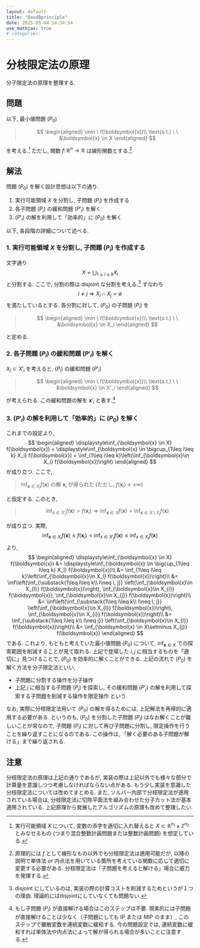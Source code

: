 ```yaml
---
layout: default
title: "BandBprinciple"
date: 2025-05-04 14:54:54
use_mathjax: true
# categories:
---
```


# 分枝限定法の原理

分子限定法の原理を整理する. 

## 問題

以下, 最小値問題 $(P_0)$

> $$
> \begin{aligned}
> \min \ f(\boldsymbol{x})\\
> \text{s.t.} \ \ &\boldsymbol{x} \in X
> \end{aligned}
> $$

を考える.[^1] ただし, 関数 $f\colon \mathbb{R}^{n} \to \mathbb{R}$ は線形関数とする.[^2]

## 解法

問題 $(P_0)$ を解く設計思想は以下の通り. 

1. 実行可能領域 $X$ を分割し, 子問題 $(P_i)$ を作成する 
2. 各子問題 $(P_i)$ の緩和問題 $(P'_i)$ を解く
3. $(P'_i)$ の解を利用して「効率的」に $(P_0)$ を解く

以下, 各段階の詳細について述べる. 

### 1. 実行可能領域 $X$ を分割し, 子問題 $(P_i)$ を作成する 

文字通り
$$
    X = \bigcup_{1\leq i\leq k} X_i
$$ 
と分割する.
ここで, 分割の際は disjoint な分割を考える.[^3] すなわち
$$
    i\neq j \Rightarrow X_i \cap X_j = \emptyset
$$
を満たしているとする.
各分割に対して, $(P_0)$ の子問題 $(P_i)$ を

> $$
> \begin{aligned}
> \min \ f(\boldsymbol{x})\\
> \text{s.t.} \ \ &\boldsymbol{x} \in X_i
> \end{aligned}
> $$

と定める. 

### 2. 各子問題 $(P_i)$ の緩和問題 $(P'_i)$ を解く

$X_i \subset X'_i$ を考えると, $(P_i)$ の緩和問題 $(P'_i)$

> $$
> \begin{aligned}
> \min \ f(\boldsymbol{x})\\
> \text{s.t.} \ \ &\boldsymbol{x} \in X'_i
> \end{aligned}
> $$

が考えられる. この緩和問題の解を $\boldsymbol{x}'_{i}$ と表す.[^4]

### 3. $(P'_i)$ の解を利用して「効率的」に $(P_0)$ を解く

これまでの設定より, 
$$
\begin{aligned}
    \displaystyle\inf_{\boldsymbol{x} \in X} f(\boldsymbol{x}) = \displaystyle\inf_{\boldsymbol{x} \in \bigcup_{1\leq i\leq k} X_i} f(\boldsymbol{x}) = \inf_{1\leq i\leq k}\left(\inf_{\boldsymbol{x}\in X_i} f(\boldsymbol{x})\right)
\end{aligned}
$$
が成り立つ. 
ここで, 

> $\displaystyle \inf_{\boldsymbol{x}\in X_i} f(\boldsymbol{x})$ の解 $\boldsymbol{x}_i$ が得られた (ただし, $f(\boldsymbol{x}_i) \neq \pm\infty$)

と仮定する. このとき, 

> $$
>   \inf_{x\in X'_j} f(\boldsymbol{x}) > f(\boldsymbol{x}_i) \Rightarrow \inf_{\boldsymbol{x} \in X} f(\boldsymbol{x}) = \inf_{\boldsymbol{x} \in X\setminus X_{j}} f(\boldsymbol{x})
> $$

が成り立つ. 
実際, 
$$
    \displaystyle \inf_{\boldsymbol{x}\in X_i} f(\boldsymbol{x}) \leq f(\boldsymbol{x}_i) < \inf_{x\in X'_j} f(\boldsymbol{x}) \leq  \inf_{x\in X_j} f(\boldsymbol{x})
$$
より,
$$
\begin{aligned}
    \displaystyle\inf_{\boldsymbol{x} \in X} f(\boldsymbol{x})
    &= \displaystyle\inf_{\boldsymbol{x} \in \bigcup_{1\leq l\leq k} X_l} f(\boldsymbol{x})\\
    &= \inf_{1\leq l\leq k}\left(\inf_{\boldsymbol{x}\in X_l} f(\boldsymbol{x})\right)\\
    &= \inf\left(\inf_{\substack{1\leq l\leq k\\ l\neq i, j}} \left(\inf_{\boldsymbol{x}\in X_{l}} f(\boldsymbol{x})\right),  \inf_{\boldsymbol{x}\in X_{i}} f(\boldsymbol{x}), \inf_{\boldsymbol{x}\in X_{j}} f(\boldsymbol{x})\right)\\
    &= \inf\left(\inf_{\substack{1\leq l\leq k\\ l\neq i, j}} \left(\inf_{\boldsymbol{x}\in X_{l}} f(\boldsymbol{x})\right),  \inf_{\boldsymbol{x}\in X_{i}} f(\boldsymbol{x})\right)\\
    &= \inf_{\substack{1\leq l\leq k\\ l\neq j}} \left(\inf_{\boldsymbol{x}\in X_{l}} f(\boldsymbol{x})\right)\\
    &= \inf_{\boldsymbol{x} \in X\setminus X_{j}} f(\boldsymbol{x})
\end{aligned}
$$
である.
これより, もともと考えていた最小値問題 $(P_0)$ について, $\displaystyle \inf_{\boldsymbol{x} \in X}$ での探索範囲を削減することが見て取れる. 上記で登場した $i, j$ に相当するものを「適切に」見つけることで, $(P_0)$ を効率的に解くことができる. 上記の流れで $(P_0)$ を解く方法を分子限定法といい, 
- 子問題に分割する操作を分子操作
- 上記 $j$ に相当する子問題 $(P_j)$ を探索し, その緩和問題 $(P'_j)$ の解を利用して探索する子問題を削減する操作を限定操作
という.

なお, 実際に分枝限定法用いて $(P_0)$ の解を得るためには, 上記解法を再帰的に適用する必要がある. というのも, $(P_0)$ を分割した子問題 $(P_l)$ はなお解くことが難しいことが常なので, 子問題 $(P_l)$ に対して再び子問題に分割し, 限定操作を行うことを繰り返すことになるのである. この操作は, 「解く必要のある子問題が解ける」まで繰り返される.

## 注意

分枝限定法の原理は上記の通りであるが, 実装の際は上記以外でも様々な部分で計算量を意識しつつ考慮しなければならない点がある. もう少し実装を意識した分枝限定法については改めてまとめる.
また, ソルバー内部で分枝限定法が適用されている場合は, 分枝限定法に切除平面法を組み合わせた分子カット法が基本適用されている. 上記原理から発展したアルゴリズムの原理も改めて整理したい.

<!-- 脚注 -->
[^1]: 実行可能領域 $X$ について, 変数の添字を適切に入れ替えると $X \subset \mathbb{R}^{n_1}\times \mathbb{Z}^{n_2}$ とみなせるもの (つまり混合整数計画問題または整数計画問題) を想定している.
[^2]: 原理的には $f$ として線形なもの以外でも分枝限定法は適用可能だが, 以降の説明で単体法 or 内点法を用いている箇所を考えている関数に応じて適切に変更する必要がある. 分枝限定法は「子問題を考えると解ける」場合に威力を発揮する.
[^3]: disjoint にしているのは, 実装の際の計算コストを削減するためというが１つの理由. 理論的にはdisjointにしていなくても問題ない.  
[^4]: もし子問題 $(P_i)$ が直接解ける場合はこのステップは不要. 現実的には子問題が直接解けることは少なく（子問題にしても IP または MIP のまま）, このステップで離散変数を連続変数に緩和する. 今の問題設定では, 連続変数に緩和すれば単体法や内点法によって解が得られる場合が多いことに注意する. 
